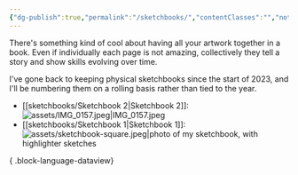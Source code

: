 ```yaml
---
{"dg-publish":true,"permalink":"/sketchbooks/","contentClasses":"","noteIcon":"","created":"2023-11-06"}
---
```


There's something kind of cool about having all your artwork together in a book. Even if individually each page is not amazing, collectively they tell a story and show skills evolving over time.

I've gone back to keeping physical sketchbooks since the start of 2023, and I'll be numbering them on a rolling basis rather than tied to the year.
- [[sketchbooks/Sketchbook 2\|Sketchbook 2]]: ![assets/IMG_0157.jpeg|IMG_0157.jpeg](/img/user/assets/IMG_0157.jpeg)
- [[sketchbooks/Sketchbook 1\|Sketchbook 1]]: ![assets/sketchbook-square.jpeg|photo of my sketchbook, with highlighter sketches](/img/user/assets/sketchbook-square.jpeg)

{ .block-language-dataview}

